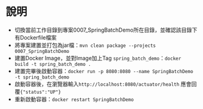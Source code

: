 # 說明

* 切換當前工作目錄到專案0007_SpringBatchDemo所在目錄，並確認該目錄下有Dockerfile檔案
* 將專案建置並打包為jar檔：`mvn clean package --projects 0007_SpringBatchDemo`
* 建置Docker Image，並對Image加上Tag `spring_batch_demo`：`docker build -t spring_batch_demo .`
* 建置完畢後啟動容器：`docker run -p 8080:8080 --name SpringBatchDemo -t spring_batch_demo`
* 啟動容器後，在瀏覽器輸入`http://localhost:8080/actuator/health` 應會回覆`{"status":"UP"}`
* 重新啟動容器：`docker restart SpringBatchDemo`